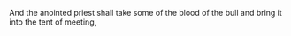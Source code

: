 And the anointed priest shall take some of the blood of the bull and bring it into the tent of meeting,
